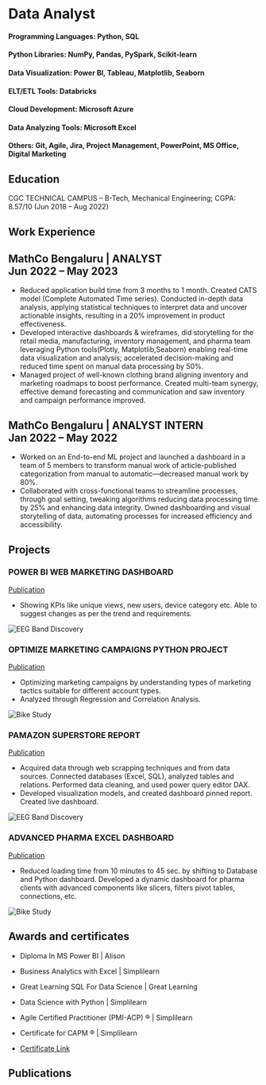 # Data Analyst

#### Programming Languages: Python, SQL<br>
#### Python Libraries: NumPy, Pandas, PySpark, Scikit-learn<br>
#### Data Visualization: Power BI, Tableau, Matplotlib, Seaborn<br>
#### ELT/ETL Tools: Databricks<br>
#### Cloud Development: Microsoft Azure<br>
#### Data Analyzing Tools: Microsoft Excel<br>
#### Others: Git, Agile, Jira, Project Management, PowerPoint, MS Office, Digital Marketing<be>


## Education
CGC TECHNICAL CAMPUS – B-Tech, Mechanical Engineering; CGPA: 8.57/10             (Jun 2018 – Aug 2022)

## Work Experience
## MathCo Bengaluru | ANALYST <br>  Jun 2022 – May 2023<br>                                                                                                     
   - Reduced application build time from 3 months to 1 month. Created CATS model (Complete Automated Time series). Conducted in-depth data analysis, applying statistical techniques to interpret data and uncover actionable insights, resulting in a 20% improvement in product effectiveness.<br>
   - Developed interactive dashboards & wireframes, did storytelling for the retail media, manufacturing, inventory management, and pharma team leveraging Python tools(Plotly, Matplotlib,Seaborn) enabling real-time data 
    visualization and analysis; accelerated decision-making and reduced time spent on manual data processing by 50%.<br>
   - Managed project of well-known clothing brand aligning inventory and marketing roadmaps to boost performance. Created multi-team synergy, effective demand forecasting and communication and saw inventory and campaign 
    performance improved.
   
## MathCo Bengaluru | ANALYST INTERN <br>                                                                                   Jan 2022 – May 2022
   - Worked on an End-to-end ML project and launched a dashboard in a team of 5 members to transform manual work of article-published categorization from manual to automatic—decreased manual work by 80%.<br>
   - Collaborated with cross-functional teams to streamline processes, through goal setting, tweaking algorithms reducing data processing time by 25% and enhancing data integrity. Owned dashboarding and visual storytelling 
    of data, automating processes for increased efficiency and accessibility.<br>


## Projects
### POWER BI WEB MARKETING DASHBOARD
[Publication](https://www.mdpi.com/1424-8220/22/8/3048)

- Showing KPIs like unique views, new users, device category etc. Able to suggest changes as per the trend and requirements.

![EEG Band Discovery](/assets/img/eeg_band_discovery.jpeg)

### OPTIMIZE MARKETING CAMPAIGNS PYTHON PROJECT
[Publication](https://www.mdpi.com/1424-8220/22/11/4240)

-	Optimizing marketing campaigns by understanding types of marketing tactics suitable for different account types. 
-	Analyzed through Regression and Correlation Analysis.

![Bike Study](/assets/img/bike_study.jpeg)

### PAMAZON SUPERSTORE REPORT
[Publication](https://www.mdpi.com/1424-8220/22/8/3048)

- Acquired data through web scrapping techniques and from data sources. Connected databases (Excel, SQL), analyzed tables and relations. Performed data cleaning, and used power query editor DAX.
- Developed visualization models, and created dashboard pinned report. Created live dashboard.


![EEG Band Discovery](/assets/img/eeg_band_discovery.jpeg)

### ADVANCED PHARMA EXCEL DASHBOARD
[Publication](https://www.mdpi.com/1424-8220/22/11/4240)

- Reduced loading time from 10 minutes to 45 sec. by shifting to Database and Python dashboard. Developed a dynamic dashboard for pharma clients with advanced components like slicers, filters pivot tables, connections, etc.

![Bike Study](/assets/img/bike_study.jpeg)


## Awards and certificates

- Diploma In MS Power BI | Alison
- Business Analytics with Excel | Simplilearn 
- Great Learning SQL For Data Science | Great Learning
- Data Science with Python | Simplilearn
- Agile Certified Practitioner (PMI-ACP) ® | Simplilearn
- Certificate for CAPM ® | Simplilearn


- [Certificate Link](https://www.youtube.com/channel/UCa9gErQ9AE5jT2DZLjXBIdA)

## Publications


